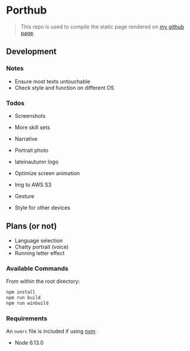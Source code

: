 # Porthub

> This repo is used to compile the static page rendered on [my github page](https://late1nAutumn.github.io).

## Development

### Notes

- Ensure most texts untouchable
- Check style and function on different OS

### Todos

- Screenshots
- More skill sets
- Narrative

- Portrait photo
- lateinautumn logo
- Optimize screen animation
- Img to AWS S3
- Gesture
- Style for other devices

## Plans (or not)

- Language selection
- Chatty portrait (voice)
- Running letter effect

### Available Commands

From within the root directory:

```sh
npm install
npm run build
npm run winbuild
```

### Requirements

An `nvmrc` file is included if using [nvm](https://github.com/creationix/nvm).

- Node 6.13.0
